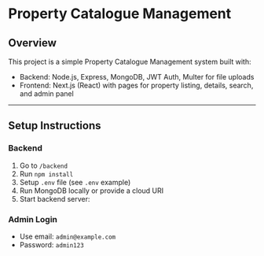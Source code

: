 # Property Catalogue Management

## Overview

This project is a simple Property Catalogue Management system built with:

- Backend: Node.js, Express, MongoDB, JWT Auth, Multer for file uploads
- Frontend: Next.js (React) with pages for property listing, details, search, and admin panel

---

## Setup Instructions

### Backend

1. Go to `/backend`
2. Run `npm install`
3. Setup `.env` file (see `.env` example)
4. Run MongoDB locally or provide a cloud URI
5. Start backend server:



### Admin Login

- Use email: `admin@example.com`
- Password: `admin123`